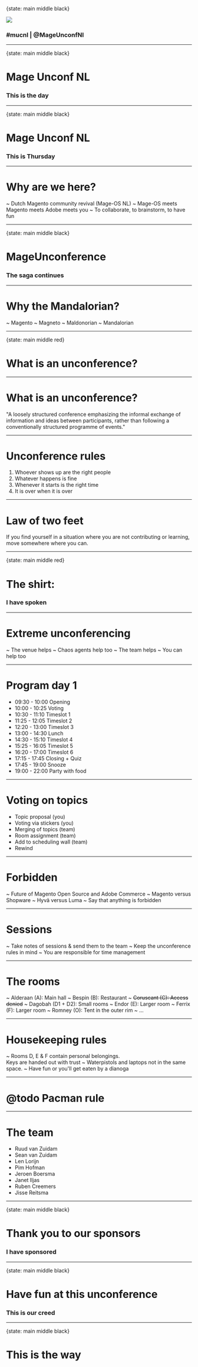 {state: main middle black}

<img class="img-responsive" src="/images/mucnl/mageuc-logo.webp" />

### \#mucnl | @MageUnconfNl

---
{state: main middle black}
# Mage Unconf NL
### This is the day

---
{state: main middle black}
# Mage Unconf NL
### This is Thursday

---
# Why are we here?
~ Dutch Magento community revival (Mage-OS NL)
~ Mage-OS meets Magento meets Adobe meets you
~ To collaborate, to brainstorm, to have fun

---
{state: main middle black}
# MageUnconference
### The saga continues

---
# Why the Mandalorian?
~ Magento
~ Magneto
~ Maldonorian
~ Mandalorian

---
{state: main middle red}
# What is an unconference?

---
# What is an unconference?
"A loosely structured conference emphasizing the informal exchange of information and ideas between participants, rather than following a conventionally structured programme of events."

---
# Unconference rules
1. Whoever shows up are the right people
2. Whatever happens is fine
3. Whenever it starts is the right time
4. It is over when it is over

---
# Law of two feet
If you find yourself in a situation where you are not contributing or learning, move somewhere where you can.

---
{state: main middle red}
# The shirt:
### I have spoken

---
# Extreme unconferencing
~ The venue helps
~ Chaos agents help too
~ The team helps
~ You can help too

---
# Program day 1

<div class="foobar">

- 09:30 - 10:00 Opening
- 10:00 - 10:25 Voting
- 10:30 - 11:10 Timeslot 1
- 11:25 - 12:05 Timeslot 2
- 12:20 - 13:00 Timeslot 3
- 13:00 - 14:30 Lunch
- 14:30 - 15:10 Timeslot 4
- 15:25 - 16:05 Timeslot 5
- 16:20 - 17:00 Timeslot 6
- 17:15 - 17:45 Closing + Quiz
- 17:45 - 19:00 Snooze
- 19:00 - 22:00 Party with food

</div>

---
# Voting on topics
- Topic proposal (you)
- Voting via stickers (you)
- Merging of topics (team)
- Room assignment (team)
- Add to scheduling wall (team)
- Rewind

---
# Forbidden
~ Future of Magento Open Source and Adobe Commerce
~ Magento versus Shopware
~ Hyvä versus Luma
~ Say that anything is forbidden

---
# Sessions
~ Take notes of sessions & send them to the team
~ Keep the unconference rules in mind
~ You are responsible for time management

---
# The rooms
~ Alderaan (A): Main hall
~ Bespin (B): Restaurant
~ ~~Coruscant (C): Access denied~~
~ Dagobah (D1 + D2): Small rooms
~ Endor (E): Larger room
~ Ferrix (F): Larger room
~ Romney (O): Tent in the outer rim
~ ...

---
# Housekeeping rules
~ Rooms D, E & F contain personal belongings.<br/>Keys are handed out with trust
~ Waterpistols and laptops not in the same space.
~ Have fun or you'll get eaten by a dianoga

---
# @todo Pacman rule

---
# The team
- Ruud van Zuidam
- Sean van Zuidam
- Len Lorijn
- Pim Hofman
- Jeroen Boersma
- Janet Iljas
- Ruben Creemers
- Jisse Reitsma

---
{state: main middle black}
# Thank you to our sponsors
### I have sponsored

---
{state: main middle black}
# Have fun at this unconference
### This is our creed

---
{state: main middle black}
# This is the way
